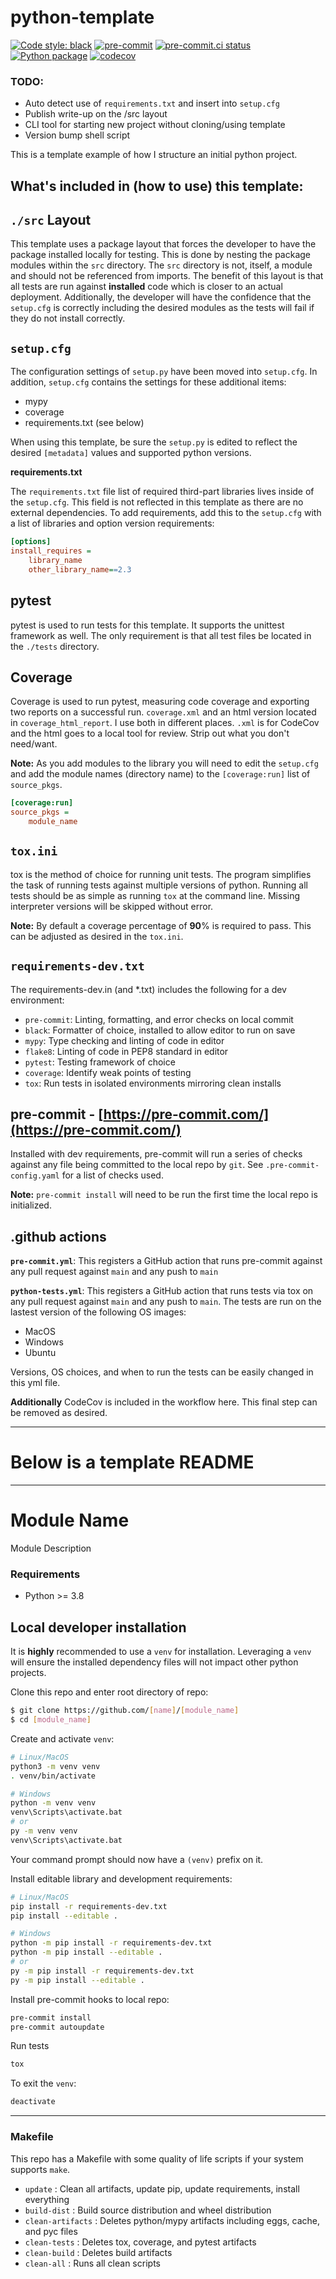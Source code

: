 # python-template
[![Code style: black](https://img.shields.io/badge/code%20style-black-000000.svg)](https://github.com/psf/black)
[![pre-commit](https://img.shields.io/badge/pre--commit-enabled-brightgreen?logo=pre-commit&logoColor=white)](https://github.com/pre-commit/pre-commit)
[![pre-commit.ci status](https://results.pre-commit.ci/badge/github/Preocts/python-template/main.svg)](https://results.pre-commit.ci/latest/github/Preocts/python-template/main)
[![Python package](https://github.com/Preocts/python-template/actions/workflows/python-tests.yml/badge.svg?branch=main)](https://github.com/Preocts/python-template/actions/workflows/python-tests.yml)
[![codecov](https://codecov.io/gh/Preocts/python-template/branch/main/graph/badge.svg?token=5GE4T7XU3L)](https://codecov.io/gh/Preocts/python-template)

### TODO:
- Auto detect use of `requirements.txt` and insert into `setup.cfg`
- Publish write-up on the /src layout
- CLI tool for starting new project without cloning/using template
- Version bump shell script

This is a template example of how I structure an initial python project.

## What's included in (how to use) this template:

## `./src` Layout

This template uses a package layout that forces the developer to have the package installed locally for testing. This is done by nesting the package modules within the `src` directory. The `src` directory is not, itself, a module and should not be referenced from imports. The benefit of this layout is that all tests are run against **installed** code which is closer to an actual deployment. Additionally, the developer will have the confidence that the `setup.cfg` is correctly including the desired modules as the tests will fail if they do not install correctly.

## `setup.cfg`

The configuration settings of `setup.py` have been moved into `setup.cfg`. In addition, `setup.cfg` contains the settings for these additional items:
- mypy
- coverage
- requirements.txt (see below)

When using this template, be sure the `setup.py` is edited to reflect the desired `[metadata]` values and supported python versions.

**requirements.txt**

The `requirements.txt` file list of required third-part libraries lives inside of the `setup.cfg`. This field is not reflected in this template as there are no external dependencies.  To add requirements, add this to the `setup.cfg` with a list of libraries and option version requirements:

```cfg
[options]
install_requires =
    library_name
    other_library_name==2.3
```

## pytest

pytest is used to run tests for this template. It supports the unittest framework as well. The only requirement is that all test files be located in the `./tests` directory.

## Coverage

Coverage is used to run pytest, measuring code coverage and exporting two reports on a successful run. `coverage.xml` and an html version located in `coverage_html_report`.  I use both in different places.  `.xml` is for CodeCov and the html goes to a local tool for review. Strip out what you don't need/want.

**Note:** As you add modules to the library you will need to edit the `setup.cfg` and add the module names (directory name) to the `[coverage:run]` list of `source_pkgs`.

```cfg
[coverage:run]
source_pkgs =
    module_name
```

## `tox.ini`

tox is the method of choice for running unit tests. The program simplifies the task of running tests against multiple versions of python. Running all tests should be as simple as running `tox` at the command line. Missing interpreter versions will be skipped without error.

**Note:** By default a coverage percentage of **90**% is required to pass. This can be adjusted as desired in the `tox.ini`.


## `requirements-dev.txt`

The requirements-dev.in (and *.txt) includes the following for a dev environment:
- `pre-commit`: Linting, formatting, and error checks on local commit
- `black`: Formatter of choice, installed to allow editor to run on save
- `mypy`: Type checking and linting of code in editor
- `flake8`: Linting of code in PEP8 standard in editor
- `pytest`: Testing framework of choice
- `coverage`: Identify weak points of testing
- `tox`: Run tests in isolated environments mirroring clean installs

## pre-commit - [https://pre-commit.com/](https://pre-commit.com/)

Installed with dev requirements, pre-commit will run a series of checks against any file being committed to the local repo by `git`.  See `.pre-commit-config.yaml` for a list of checks used.

**Note:** `pre-commit install` will need to be run the first time the local repo is initialized.

## .github actions

**`pre-commit.yml`**: This registers a GitHub action that runs pre-commit against any pull request against `main` and any push to `main`

**`python-tests.yml`**: This registers a GitHub action that runs tests via tox on any pull request against `main` and any push to `main`. The tests are run on the lastest version of the following OS images:
- MacOS
- Windows
- Ubuntu

Versions, OS choices, and when to run the tests can be easily changed in this yml file.

**Additionally** CodeCov is included in the workflow here. This final step can be removed as desired.

---

# Below is a template README

---

# Module Name

Module Description

### Requirements
- Python >= 3.8

## Local developer installation

It is **highly** recommended to use a `venv` for installation. Leveraging a `venv` will ensure the installed dependency files will not impact other python projects.

Clone this repo and enter root directory of repo:
```bash
$ git clone https://github.com/[name]/[module_name]
$ cd [module_name]
```

Create and activate `venv`:
```bash
# Linux/MacOS
python3 -m venv venv
. venv/bin/activate

# Windows
python -m venv venv
venv\Scripts\activate.bat
# or
py -m venv venv
venv\Scripts\activate.bat
```

Your command prompt should now have a `(venv)` prefix on it.

Install editable library and development requirements:
```bash
# Linux/MacOS
pip install -r requirements-dev.txt
pip install --editable .

# Windows
python -m pip install -r requirements-dev.txt
python -m pip install --editable .
# or
py -m pip install -r requirements-dev.txt
py -m pip install --editable .
```

Install pre-commit hooks to local repo:
```bash
pre-commit install
pre-commit autoupdate
```

Run tests
```bash
tox
```

To exit the `venv`:
```bash
deactivate
```

---

### Makefile

This repo has a Makefile with some quality of life scripts if your system supports `make`.

- `update` : Clean all artifacts, update pip, update requirements, install everything
- `build-dist` : Build source distribution and wheel distribution
- `clean-artifacts` : Deletes python/mypy artifacts including eggs, cache, and pyc files
- `clean-tests` : Deletes tox, coverage, and pytest artifacts
- `clean-build` : Deletes build artifacts
- `clean-all` : Runs all clean scripts
